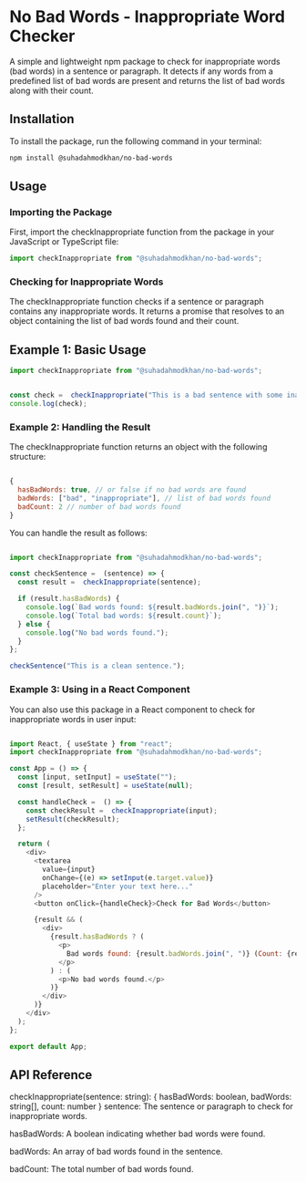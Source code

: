 
# No Bad Words - Inappropriate Word Checker

A simple and lightweight npm package to check for inappropriate words (bad words) in a sentence or paragraph. It detects if any words from a predefined list of bad words are present and returns the list of bad words along with their count.

## Installation

To install the package, run the following command in your terminal:

```bash
npm install @suhadahmodkhan/no-bad-words
```
## Usage
### Importing the Package
First, import the checkInappropriate function from the package in your JavaScript or TypeScript file:

```javascript
import checkInappropriate from "@suhadahmodkhan/no-bad-words";
```
### Checking for Inappropriate Words
The checkInappropriate function checks if a sentence or paragraph contains any inappropriate words. It returns a promise that resolves to an object containing the list of bad words found and their count.

## Example 1: Basic Usage
```javascript
import checkInappropriate from "@suhadahmodkhan/no-bad-words";


const check =  checkInappropriate("This is a bad sentence with some inappropriate words.");
console.log(check);


```
### Example 2: Handling the Result
The checkInappropriate function returns an object with the following structure:

```javascript

{
  hasBadWords: true, // or false if no bad words are found
  badWords: ["bad", "inappropriate"], // list of bad words found
  badCount: 2 // number of bad words found
}
```
You can handle the result as follows:

```javascript

import checkInappropriate from "@suhadahmodkhan/no-bad-words";

const checkSentence =  (sentence) => {
  const result =  checkInappropriate(sentence);

  if (result.hasBadWords) {
    console.log(`Bad words found: ${result.badWords.join(", ")}`);
    console.log(`Total bad words: ${result.count}`);
  } else {
    console.log("No bad words found.");
  }
};

checkSentence("This is a clean sentence.");
```
### Example 3: Using in a React Component
You can also use this package in a React component to check for inappropriate words in user input:

```javascript

import React, { useState } from "react";
import checkInappropriate from "@suhadahmodkhan/no-bad-words";

const App = () => {
  const [input, setInput] = useState("");
  const [result, setResult] = useState(null);

  const handleCheck =  () => {
    const checkResult =  checkInappropriate(input);
    setResult(checkResult);
  };

  return (
    <div>
      <textarea
        value={input}
        onChange={(e) => setInput(e.target.value)}
        placeholder="Enter your text here..."
      />
      <button onClick={handleCheck}>Check for Bad Words</button>

      {result && (
        <div>
          {result.hasBadWords ? (
            <p>
              Bad words found: {result.badWords.join(", ")} (Count: {result.count})
            </p>
          ) : (
            <p>No bad words found.</p>
          )}
        </div>
      )}
    </div>
  );
};

export default App;
```
## API Reference
checkInappropriate(sentence: string): { hasBadWords: boolean, badWords: string[], count: number }
sentence: The sentence or paragraph to check for inappropriate words.

hasBadWords: A boolean indicating whether bad words were found.

badWords: An array of bad words found in the sentence.

badCount: The total number of bad words found.